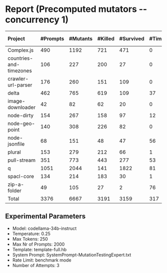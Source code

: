 # Report (Precomputed mutators --concurrency 1)
| Project | #Prompts | #Mutants | #Killed | #Survived | #Timeout | MutationScore | LLMorpheus Time | Stryker Time | #Prompt Tokens | #Completion Tokens | #Total Tokens  |
|:--------|:---------|:---------|:--------|:----------|----------|---------------|-----------------|--------------|----------------|--------------------|----------------|
| Complex.js | 490 | 1192 | 721 | 471 | 0 | 60.49 | 3031.72 | 631.91 | 967508 | 102075 | 1069583 |
| countries-and-timezones | 106 | 227 | 200 | 27 | 0 | 88.11 | 1070.83 | 324.27 | 105828 | 23502 | 129330 |
| crawler-url-parser | 176 | 260 | 151 | 109 | 0 | 58.08 | 1642.15 | 835.28 | 386223 | 39240 | 425463 |
| delta | 462 | 765 | 619 | 109 | 37 | 85.75 | 2969.01 | 3912.89 | 890252 | 99383 | 989635 |
| image-downloader | 42 | 82 | 62 | 20 | 0 | 75.61 | 430.57 | 486.28 | 24655 | 9228 | 33883 |
| node-dirty | 154 | 267 | 158 | 97 | 12 | 63.67 | 1527.16 | 237.65 | 246248 | 32850 | 279098 |
| node-geo-point | 140 | 308 | 226 | 82 | 0 | 73.38 | 1411.1 | 1015.42 | 316333 | 28895 | 345228 |
| node-jsonfile | 68 | 151 | 48 | 47 | 56 | 68.87 | 690.64 | 496.41 | 57516 | 14557 | 72073 |
| plural | 153 | 279 | 212 | 66 | 1 | 76.34 | 1521.03 | 148.1 | 265602 | 33162 | 298764 |
| pull-stream | 351 | 773 | 443 | 277 | 53 | 64.17 | 2509.05 | 1370.63 | 208130 | 75917 | 284047 |
| q | 1051 | 2044 | 141 | 1822 | 81 | 10.86 | 5300.14 | 14131.12 | 2127655 | 218921 | 2346576 |
| spacl-core | 134 | 214 | 183 | 30 | 1 | 85.98 | 1351.01 | 712.33 | 162705 | 28809 | 191514 |
| zip-a-folder | 49 | 105 | 27 | 2 | 76 | 98.1 | 500.63 | 1266.61 | 82457 | 10707 | 93164 |
| Total | 3376 | 6667 | 3191 | 3159 | 317 | - | 23955.04 | 25568.90 | 5841112 | 717246 | 6558358 |
## Experimental Parameters
  - Model: codellama-34b-instruct
  - Temperature: 0.25
  - Max Tokens: 250
  - Max Nr of Prompts: 2000
  - Template: template-full.hb
  - System Prompt: SystemPrompt-MutationTestingExpert.txt
  - Rate Limit: benchmark mode
  - Number of Attempts: 3


